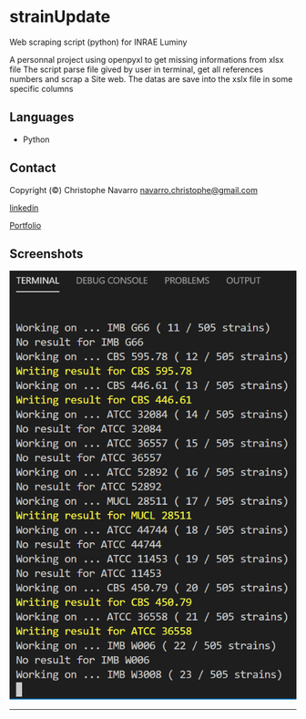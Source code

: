 # strainUpdate
Web scraping script (python) for INRAE Luminy
 

A personnal project using openpyxl to get missing informations from xlsx file
The script parse file gived by user in terminal, get all references numbers and scrap a Site web. The datas are save into the xslx file in some specific columns


## Languages
* Python


## Contact  

Copyright (©) Christophe Navarro <navarro.christophe@gmail.com>

[linkedin](https://www.linkedin.com/in/christophe-navarro-b5173a171)  

[Portfolio](https://portfolio-chris.herokuapp.com/) 

## Screenshots
  
![alt text](https://github.com/Crinav/strainUpdate/blob/master/SU1.png "main page")  
___  


